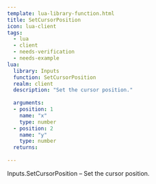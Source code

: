 ```yaml
---
template: lua-library-function.html
title: SetCursorPosition
icon: lua-client
tags:
  - lua
  - client
  - needs-verification
  - needs-example
lua:
  library: Inputs
  function: SetCursorPosition
  realm: client
  description: "Set the cursor position."
  
  arguments:
  - position: 1
    name: "x"
    type: number
  - position: 2
    name: "y"
    type: number
  returns:
    
---
```


<div class="lua__search__keywords">
Inputs.SetCursorPosition &#x2013; Set the cursor position.
</div>
